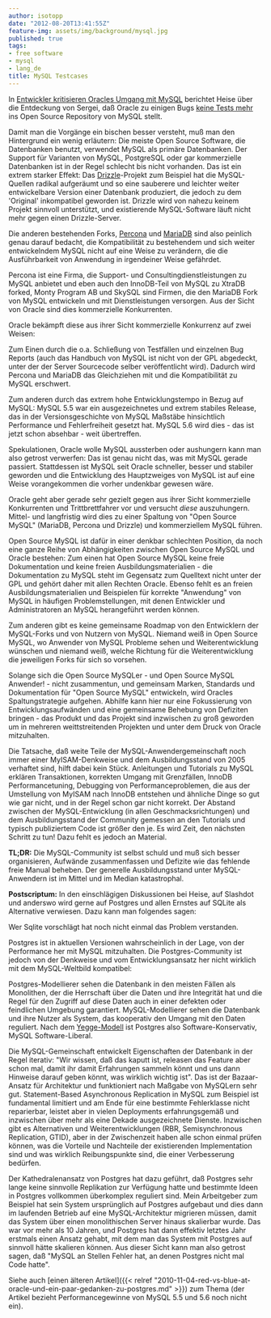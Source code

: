 ```yaml
---
author: isotopp
date: "2012-08-20T13:41:55Z"
feature-img: assets/img/background/mysql.jpg
published: true
tags:
- free software
- mysql
- lang_de
title: MySQL Testcases
---
```

In 
[Entwickler kritisieren Oracles Umgang mit MySQL](http://www.heise.de/ix/meldung/Entwickler-kritisieren-Oracles-Umgang-mit-MySQL-1670240.html)
berichtet Heise über die Entdeckung von Sergei, daß Oracle zu einigen Bugs
[keine Tests mehr](http://blog.mariadb.org/disappearing-test-cases/)
ins Open Source Repository von MySQL stellt.

Damit man die Vorgänge ein bischen besser versteht, muß man den Hintergrund
ein wenig erläutern: Die meiste Open Source Software, die Datenbanken
benutzt, verwendet MySQL als primäre Datenbanken.  Der Support für Varianten
von MySQL, PostgreSQL oder gar kommerzielle Datenbanken ist in der Regel
schlecht bis nicht vorhanden.  Das ist ein extrem starker Effekt: Das 
[Drizzle](http://www.drizzle.org/)-Projekt zum Beispiel hat die
MySQL-Quellen radikal aufgeräumt und so eine sauberere und leichter weiter
entwickelbare Version einer Datenbank produziert, die jedoch zu dem
'Original' inkompatibel geworden ist.  Drizzle wird von nahezu keinem
Projekt sinnvoll unterstützt, und existierende MySQL-Software läuft nicht
mehr gegen einen Drizzle-Server.

Die anderen bestehenden Forks, 
[Percona](http://www.percona.com/software/percona-server/downloads/)
und 
[MariaDB](http://mariadb.org/)
sind also peinlich genau darauf bedacht, die Kompatibilität zu bestehendem
und sich weiter entwickelndem MySQL nicht auf eine Weise zu verändern, die
die Ausführbarkeit von Anwendung in irgendeiner Weise gefährdet.

Percona ist eine Firma, die Support- und Consultingdienstleistungen zu MySQL
anbietet und eben auch den InnoDB-Teil von MySQL zu XtraDB forked, Monty
Program AB und SkySQL sind Firmen, die den MariaDB Fork von MySQL entwickeln
und mit Dienstleistungen versorgen.  Aus der Sicht von Oracle sind dies
kommerzielle Konkurrenten.

Oracle bekämpft diese aus ihrer Sicht kommerzielle Konkurrenz auf zwei
Weisen:

Zum Einen durch die o.a.  Schließung von Testfällen und einzelnen Bug
Reports (auch das Handbuch von MySQL ist nicht von der GPL abgedeckt, unter
der der Server Sourcecode selber veröffentlicht wird).  Dadurch wird Percona
und MariaDB das Gleichziehen mit und die Kompatibilität zu MySQL erschwert.

Zum anderen durch das extrem hohe Entwicklungstempo in Bezug auf MySQL:
MySQL 5.5 war ein ausgezeichnetes und extrem stabiles Release, das in der
Versionsgeschichte von MySQL Maßstäbe hinsichtlich Performance und
Fehlerfreiheit gesetzt hat.  MySQL 5.6 wird dies - das ist jetzt schon
absehbar - weit übertreffen.

Spekulationen, Oracle wolle MySQL aussterben oder aushungern kann man also
getrost verwerfen: Das ist genau nicht das, was mit MySQL gerade passiert. 
Stattdessen ist MySQL seit Oracle schneller, besser und stabiler geworden
und die Entwicklung des Hauptzweiges von MySQL ist auf eine Weise
vorangekommen die vorher undenkbar gewesen wäre.

Oracle geht aber gerade sehr gezielt gegen aus ihrer Sicht kommerzielle
Konkurrenten und Trittbrettfahrer vor und versucht _diese_ auszuhungern. 
Mittel- und langfristig wird dies zu einer Spaltung von "Open Source MySQL"
(MariaDB, Percona und Drizzle) und kommerziellem MySQL führen.

Open Source MySQL ist dafür in einer denkbar schlechten Position, da noch
eine ganze Reihe von Abhängigkeiten zwischen Open Source MySQL und Oracle
bestehen: Zum einen hat Open Source MySQL keine freie Dokumentation und
keine freien Ausbildungsmaterialien - die Dokumentation zu MySQL steht im
Gegensatz zum Quelltext nicht unter der GPL und gehört daher mit allen
Rechten Oracle.  Ebenso fehlt es an freien Ausbildungsmaterialien und
Beispielen für korrekte "Anwendung" von MySQL in häufigen Problemstellungen,
mit denen Entwickler und Administratoren an MySQL herangeführt werden
können.

Zum anderen gibt es keine gemeinsame Roadmap von den Entwicklern der
MySQL-Forks und von Nutzern von MySQL.  Niemand weiß in Open Source MySQL,
wo Anwender von MySQL  Probleme sehen und Weiterentwicklung wünschen und
niemand weiß, welche Richtung für die Weiterentwicklung die jeweiligen Forks
für sich so vorsehen.

Solange sich die Open Source MySQLer - und Open Source MySQL Anwender!  -
nicht zusammentun, und gemeinsam Marken, Standards und Dokumentation für
"Open Source MySQL" entwickeln, wird Oracles Spaltungstrategie aufgehen. 
Abhilfe kann hier nur eine Fokussierung von Entwicklungsaufwänden und eine
gemeinsame Behebung von Defiziten bringen - das Produkt und das Projekt sind
inzwischen zu groß geworden um in mehreren weittstreitenden Projekten und
unter dem Druck von Oracle mitzuhalten.

Die Tatsache, daß weite Teile der MySQL-Anwendergemeinschaft noch immer
einer MyISAM-Denkweise und dem Ausbildungsstand von 2005 verhaftet sind,
hilft dabei kein Stück.  Anleitungen und Tutorials zu MySQL erklären
Transaktionen, korrekten Umgang mit Grenzfällen, InnoDB Performancetuning,
Debugging von Performanceproblemen, die aus der Umstellung von MyISAM nach
InnoDB entstehen und ähnliche Dinge so gut wie gar nicht, und in der Regel
schon gar nicht korrekt.  Der Abstand zwischen der MySQL-Entwicklung (in
allen Geschmacksrichtungen) und dem Ausbildungsstand der Community gemessen
an den Tutorials und typisch publiziertem Code ist größer den je.  Es wird
Zeit, den nächsten Schritt zu tun!  Dazu fehlt es jedoch an Material.

**TL;DR:** Die MySQL-Community ist selbst schuld und muß sich besser
organisieren, Aufwände zusammenfassen und Defizite wie das fehlende freie
Manual beheben.  Der generelle Ausbildungsstand unter MySQL-Anwendern ist im
Mittel und im Median katastrophal.

**Postscriptum:** In den einschlägigen Diskussionen bei Heise, auf
Slashdot und anderswo wird gerne auf Postgres und allen Ernstes auf SQLite
als Alternative verwiesen.  Dazu kann man folgendes sagen:

Wer Sqlite vorschlägt hat noch nicht einmal das Problem verstanden.

Postgres ist in aktuellen Versionen wahrscheinlich in der Lage, von der
Performance her mit MySQL mitzuhalten.  Die Postgres-Community ist jedoch
von der Denkweise und vom Entwicklungsansatz her nicht wirklich mit dem
MySQL-Weltbild kompatibel:

Postgres-Modellierer sehen die Datenbank in den meisten Fällen als
Monolithen, der die Herrschaft über die Daten und ihre Integrität hat und
die Regel für den Zugriff auf diese Daten auch in einer defekten oder
feindlichen Umgebung garantiert.  MySQL-Modellierer sehen die Datenbank und
ihre Nutzer als System, das kooperativ den Umgang mit den Daten reguliert. 
Nach dem
[Yegge-Modell](https://plus.google.com/110981030061712822816/posts/KaSKeg4vQtz)
ist Postgres also Software-Konservativ, MySQL Software-Liberal.

Die MySQL-Gemeinschaft entwickelt Eigenschaften der Datenbank in der Regel
iterativ: "Wir wissen, daß das kaputt ist, releasen das Feature aber schon
mal, damit ihr damit Erfahrungen sammeln könnt und uns dann Hinweise darauf
geben könnt, was wirklich wichtig ist".  Das ist der Bazaar-Ansatz für
Architektur und funktioniert nach Maßgabe von MySQLern sehr gut. 
Statement-Based Asynchronous Replication in MySQL zum Beispiel ist
fundamental limitiert und am Ende für eine bestimmte Fehlerklasse nicht
reparierbar, leistet aber in vielen Deployments erfahrungsgemäß und
inzwischen über mehr als eine Dekade ausgezeichnete Dienste.  Inzwischen
gibt es Alternativen und Weiterentwicklungen (RBR, Semisynchronous
Replication, GTID), aber in der Zwischenzeit haben alle schon einmal prüfen
können, was die Vorteile und Nachteile der existierenden Implementation sind
und was wirklich Reibungspunkte sind, die einer Verbesserung bedürfen.

Der Kathedralenansatz von Postgres hat dazu geführt, daß Postgres sehr lange
keine sinnvolle Replikation zur Verfügung hatte und bestimmte Ideen in
Postgres vollkommen überkomplex reguliert sind.  Mein Arbeitgeber zum
Beispiel hat sein System ursprünglich auf Postgres aufgebaut und dies dann
im laufenden Betrieb auf eine MySQL-Architektur migrieren müssen, damit das
System über einen monolithischen Server hinaus skalierbar wurde.  Das war
vor mehr als 10 Jahren, und Postgres hat dann effektiv letztes Jahr erstmals
einen Ansatz gehabt, mit dem man das System mit Postgres auf sinnvoll hätte
skalieren können.  Aus dieser Sicht kann man also getrost sagen, daß "MySQL
an Stellen Fehler hat, an denen Postgres nicht mal Code hatte".

Siehe auch
[einen älteren Artikel]({{< relref "2010-11-04-red-vs-blue-at-oracle-und-ein-paar-gedanken-zu-postgres.md" >}})
zum Thema (der Artikel bezieht Performancegewinne von MySQL 5.5 und 5.6 noch
nicht ein).
